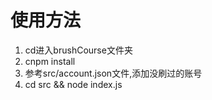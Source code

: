 # 使用方法

1. cd进入brushCourse文件夹
2. cnpm install
3. 参考src/account.json文件,添加没刷过的账号
4. cd src && node index.js

